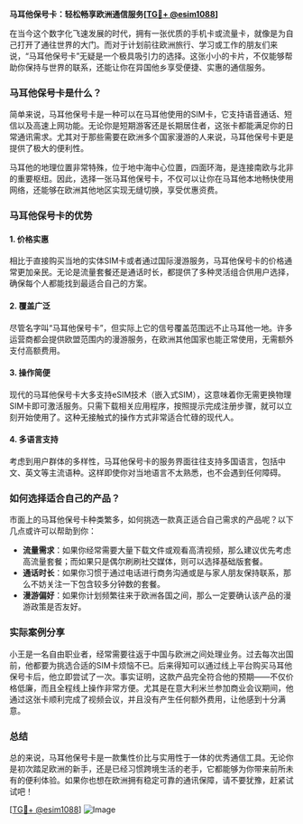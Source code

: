 **马耳他保号卡：轻松畅享欧洲通信服务[[TG💪+ @esim1088](https://t.me/s/esim1088)]**

在当今这个数字化飞速发展的时代，拥有一张优质的手机卡或流量卡，就像是为自己打开了通往世界的大门。而对于计划前往欧洲旅行、学习或工作的朋友们来说，“马耳他保号卡”无疑是一个极具吸引力的选择。这张小小的卡片，不仅能够帮助你保持与世界的联系，还能让你在异国他乡享受便捷、实惠的通信服务。

### 马耳他保号卡是什么？

简单来说，马耳他保号卡是一种可以在马耳他使用的SIM卡，它支持语音通话、短信以及高速上网功能。无论你是短期游客还是长期居住者，这张卡都能满足你的日常通讯需求。尤其对于那些需要在欧洲多个国家漫游的人来说，马耳他保号卡更是提供了极大的便利性。

马耳他的地理位置非常特殊，位于地中海中心位置，四面环海，是连接南欧与北非的重要枢纽。因此，选择一张马耳他保号卡，不仅可以让你在马耳他本地畅快使用网络，还能够在欧洲其他地区实现无缝切换，享受优惠资费。

### 马耳他保号卡的优势

#### 1. **价格实惠**
相比于直接购买当地的实体SIM卡或者通过国际漫游服务，马耳他保号卡的价格通常更加亲民。无论是流量套餐还是通话时长，都提供了多种灵活组合供用户选择，确保每个人都能找到最适合自己的方案。

#### 2. **覆盖广泛**
尽管名字叫“马耳他保号卡”，但实际上它的信号覆盖范围远不止马耳他一地。许多运营商都会提供欧盟范围内的漫游服务，在欧洲其他国家也能正常使用，无需额外支付高额费用。

#### 3. **操作简便**
现代的马耳他保号卡大多支持eSIM技术（嵌入式SIM），这意味着你无需更换物理SIM卡即可激活服务。只需下载相关应用程序，按照提示完成注册步骤，就可以立刻开始使用了。这种无接触式的操作方式非常适合忙碌的现代人。

#### 4. **多语言支持**
考虑到用户群体的多样性，马耳他保号卡的服务界面往往支持多国语言，包括中文、英文等主流语种。这样即使你对当地语言不太熟悉，也不会遇到任何障碍。

### 如何选择适合自己的产品？

市面上的马耳他保号卡种类繁多，如何挑选一款真正适合自己需求的产品呢？以下几点或许可以帮助到你：

- **流量需求**：如果你经常需要大量下载文件或观看高清视频，那么建议优先考虑高流量套餐；而如果只是偶尔刷刷社交媒体，则可以选择基础版套餐。
- **通话时长**：如果你习惯于通过电话进行商务沟通或是与家人朋友保持联系，那么不妨关注一下包含较多分钟数的套餐。
- **漫游偏好**：如果你计划频繁往来于欧洲各国之间，那么一定要确认该产品的漫游政策是否友好。

### 实际案例分享

小王是一名自由职业者，经常需要往返于中国与欧洲之间处理业务。过去每次出国前，他都要为挑选合适的SIM卡烦恼不已。后来得知可以通过线上平台购买马耳他保号卡后，他立即尝试了一次。事实证明，这款产品完全符合他的预期——不仅价格低廉，而且全程线上操作非常方便。尤其是在意大利米兰参加商业会议期间，他通过这张卡顺利完成了视频会议，并且没有产生任何额外费用，让他感到十分满意。

### 总结

总的来说，马耳他保号卡是一款集性价比与实用性于一体的优秀通信工具。无论你是初次踏足欧洲的新手，还是已经习惯跨境生活的老手，它都能够为你带来前所未有的便利体验。如果你也想在欧洲拥有稳定可靠的通讯保障，请不要犹豫，赶紧试试吧！

[[TG💪+ @esim1088](https://t.me/s/esim1088)] 
![Image](https://i.postimg.cc/4NQfJmqS/Snipaste-2025-05-13-00-14-12.png)